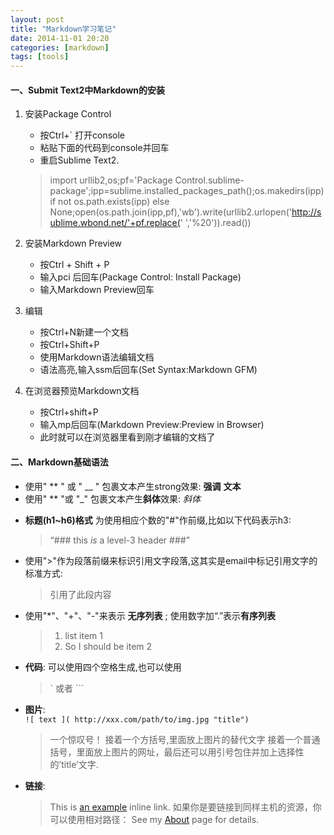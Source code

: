 ```yaml
---
layout: post
title: "Markdown学习笔记"
date: 2014-11-01 20:20
categories: [markdown]
tags: [tools]
---
```

#### 一、Submit Text2中Markdown的安装

1. 安装Package Control
   * 按Ctrl+\` 打开console
   * 粘贴下面的代码到console并回车
   * 重启Sublime Text2.
   
   > import urllib2,os;pf='Package Control.sublime-package';ipp=sublime.installed_packages_path();os.makedirs(ipp) if not os.path.exists(ipp) else None;open(os.path.join(ipp,pf),'wb').write(urllib2.urlopen('http://sublime.wbond.net/'+pf.replace(' ','%20')).read())
   
2. 安装Markdown Preview
   * 按Ctrl + Shift + P
   * 输入pci 后回车(Package Control: Install Package)
   * 输入Markdown Preview回车
3. 编辑
   * 按Ctrl+N新建一个文档
   * 按Ctrl+Shift+P
   * 使用Markdown语法编辑文档
   * 语法高亮,输入ssm后回车(Set Syntax:Markdown GFM)
4. 在浏览器预览Markdown文档
   * 按Ctrl+shift+P
   * 输入mp后回车(Markdown Preview:Preview in Browser)
   * 此时就可以在浏览器里看到刚才编辑的文档了

#### 二、Markdown基础语法

- 使用" \*\* " 或 " \__ " 包裹文本产生strong效果: **强调**    __文本__
- 使用" \*\* "或 "\_" 包裹文本产生**斜体**效果:  *斜体*      
* __标题(h1~h6)格式__ 为使用相应个数的"#"作前缀,比如以下代码表示h3:   

    >  “### this _is_ a level-3 header ###”

- 使用">"作为段落前缀来标识引用文字段落,这其实是email中标记引用文字的标准方式:

    >  引用了此段内容

* 使用"*"、"+"、"-"来表示 __无序列表__ ; 使用数字加“.”表示**有序列表**

    >  1. list item 1    
    >  2. So I should be item 2

* **代码**:  可以使用四个空格生成,也可以使用
   >  \`   或者 ```
* **图片**:  
   `![ text ]( http://xxx.com/path/to/img.jpg "title")`
   > 一个惊叹号！
   > 接着一个方括号,里面放上图片的替代文字
   > 接着一个普通括号，里面放上图片的网址，最后还可以用引号包住并加上选择性的’title’文字.
* **链接**: 
   > This is [an example](http://example.com/ "Title") inline link.
   > 如果你是要链接到同样主机的资源，你可以使用相对路径：
   > See my [About](/about/) page for details.
